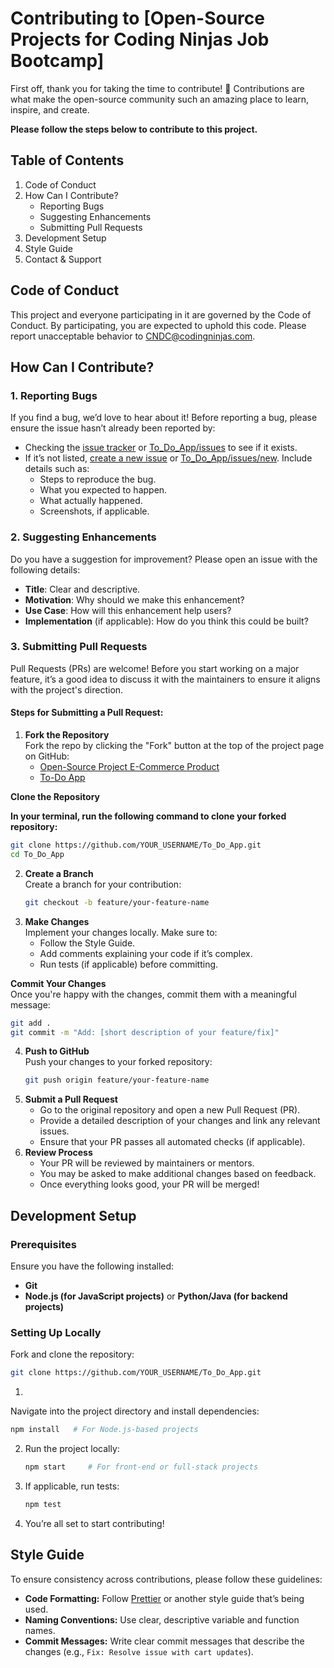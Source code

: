 # **Contributing to \[Open-Source Projects for Coding Ninjas Job Bootcamp\]**

First off, thank you for taking the time to contribute\! 🎉 Contributions are what make the open-source community such an amazing place to learn, inspire, and create.

**Please follow the steps below to contribute to this project.**

## **Table of Contents**

1. Code of Conduct  
2. How Can I Contribute?  
   * Reporting Bugs  
   * Suggesting Enhancements  
   * Submitting Pull Requests  
3. Development Setup  
4. Style Guide  
5. Contact & Support

## **Code of Conduct**

This project and everyone participating in it are governed by the Code of Conduct. By participating, you are expected to uphold this code. Please report unacceptable behavior to CNDC@codingninjas.com.

## **How Can I Contribute?**

### **1\. Reporting Bugs**

If you find a bug, we’d love to hear about it\! Before reporting a bug, please ensure the issue hasn’t already been reported by:

* Checking the [issue tracker](https://github.com/cn10xdev/Open-Source-Project-E-Commerce-Product-/issues) or [To\_Do\_App/issues](https://github.com/cn10xdev/To_Do_App/issues) to see if it exists.  
* If it’s not listed, [create a new issue](https://github.com/cn10xdev/Open-Source-Project-E-Commerce-Product-/issues/new) or [To\_Do\_App/issues/new](https://github.com/cn10xdev/To_Do_App/issues/new). Include details such as:  
  * Steps to reproduce the bug.  
  * What you expected to happen.  
  * What actually happened.  
  * Screenshots, if applicable.

### **2\. Suggesting Enhancements**

Do you have a suggestion for improvement? Please open an issue with the following details:

* **Title**: Clear and descriptive.  
* **Motivation**: Why should we make this enhancement?  
* **Use Case**: How will this enhancement help users?  
* **Implementation** (if applicable): How do you think this could be built?

### **3\. Submitting Pull Requests**

Pull Requests (PRs) are welcome\! Before you start working on a major feature, it’s a good idea to discuss it with the maintainers to ensure it aligns with the project's direction.

#### **Steps for Submitting a Pull Request:**

1. **Fork the Repository**  
   Fork the repo by clicking the "Fork" button at the top of the project page on GitHub:  
   * [Open-Source Project E-Commerce Product](https://github.com/cn10xdev/Open-Source-Project-E-Commerce-Product-)  
   * [To-Do App](https://github.com/cn10xdev/To_Do_App)

**Clone the Repository**

**In your terminal, run the following command to clone your forked repository:**
```bash
git clone https://github.com/YOUR_USERNAME/To_Do_App.git  
cd To_Do_App
```
2. **Create a Branch**  
   Create a branch for your contribution:  
   ```bash
   git checkout -b feature/your-feature-name
   ```
3. **Make Changes**  
   Implement your changes locally. Make sure to:  
   * Follow the Style Guide.  
   * Add comments explaining your code if it’s complex.  
   * Run tests (if applicable) before committing.

**Commit Your Changes**  
Once you're happy with the changes, commit them with a meaningful message:  
```bash
git add .  
git commit -m "Add: [short description of your feature/fix]"
```

4. **Push to GitHub**  
   Push your changes to your forked repository:  
   ```bash
   git push origin feature/your-feature-name
   ```
6. **Submit a Pull Request**  
   * Go to the original repository and open a new Pull Request (PR).  
   * Provide a detailed description of your changes and link any relevant issues.  
   * Ensure that your PR passes all automated checks (if applicable).  
7. **Review Process**  
   * Your PR will be reviewed by maintainers or mentors.  
   * You may be asked to make additional changes based on feedback.  
   * Once everything looks good, your PR will be merged\!

## **Development Setup**

### **Prerequisites**

Ensure you have the following installed:

* **Git**  
* **Node.js (for JavaScript projects)** or **Python/Java (for backend projects)**

### **Setting Up Locally**

Fork and clone the repository:  
```bash  
git clone https://github.com/YOUR_USERNAME/To_Do_App.git
```
1. 

Navigate into the project directory and install dependencies:  
```bash
npm install   # For Node.js-based projects
```
2. Run the project locally:  
   ```bash
   npm start     # For front-end or full-stack projects  
   ```  
3. If applicable, run tests:  
   ```bash  
   npm test
   ```  
4. You’re all set to start contributing\!

## **Style Guide**

To ensure consistency across contributions, please follow these guidelines:

* **Code Formatting:** Follow [Prettier](https://prettier.io/) or another style guide that’s being used.  
* **Naming Conventions:** Use clear, descriptive variable and function names.  
* **Commit Messages:** Write clear commit messages that describe the changes (e.g., `Fix: Resolve issue with cart updates`).

